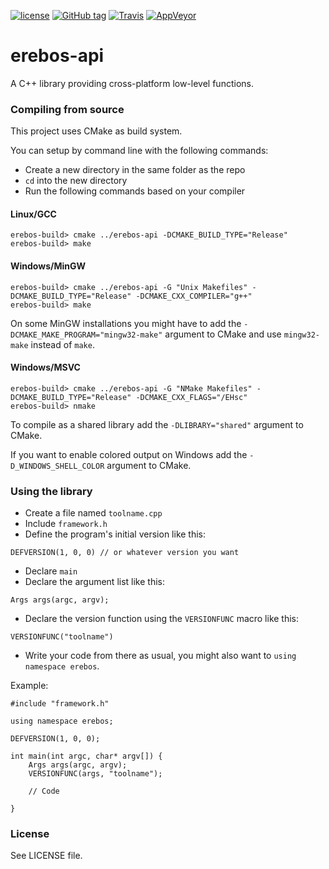 [![license](https://img.shields.io/github/license/mashape/apistatus.svg)](https://github.com/erebos-project/erebos-api/blob/master/LICENSE)
[![GitHub tag](https://img.shields.io/github/tag/erebos-project/erebos-api.svg)](https://github.com/erebos-project/erebos-api/tags)
[![Travis](https://img.shields.io/travis/erebos-project/erebos-api.svg)](https://travis-ci.org/erebos-project/erebos-api)
[![AppVeyor](https://img.shields.io/appveyor/ci/erebos/erebos-api.svg)](https://ci.appveyor.com/project/erebos/erebos-api)

# erebos-api
A C++ library providing cross-platform low-level functions.

### Compiling from source
This project uses CMake as build system.

You can setup by command line with the following commands:

* Create a new directory in the same folder as the repo
* `cd` into the new directory
* Run the following commands based on your compiler

#### Linux/GCC

~~~
erebos-build> cmake ../erebos-api -DCMAKE_BUILD_TYPE="Release"
erebos-build> make
~~~

#### Windows/MinGW

~~~
erebos-build> cmake ../erebos-api -G "Unix Makefiles" -DCMAKE_BUILD_TYPE="Release" -DCMAKE_CXX_COMPILER="g++"
erebos-build> make
~~~

On some MinGW installations you might have to add the `-DCMAKE_MAKE_PROGRAM="mingw32-make"` argument to CMake and use `mingw32-make` instead of `make`.


#### Windows/MSVC
~~~
erebos-build> cmake ../erebos-api -G "NMake Makefiles" -DCMAKE_BUILD_TYPE="Release" -DCMAKE_CXX_FLAGS="/EHsc"
erebos-build> nmake
~~~


To compile as a shared library add the `-DLIBRARY="shared"` argument to CMake.

If you want to enable colored output on Windows add the `-D_WINDOWS_SHELL_COLOR` argument to CMake.


### Using the library
* Create a file named `toolname.cpp`
* Include `framework.h`
* Define the program's initial version like this:
```
DEFVERSION(1, 0, 0) // or whatever version you want
```
* Declare `main`
* Declare the argument list like this:
```
Args args(argc, argv);
```
* Declare the version function using the `VERSIONFUNC` macro like this:
```
VERSIONFUNC("toolname")
```
* Write your code from there as usual, you might also want to `using namespace erebos`.

Example:
```
#include "framework.h"

using namespace erebos;

DEFVERSION(1, 0, 0);

int main(int argc, char* argv[]) {
	Args args(argc, argv);
	VERSIONFUNC(args, "toolname");

	// Code

}

```

### License
See LICENSE file.
